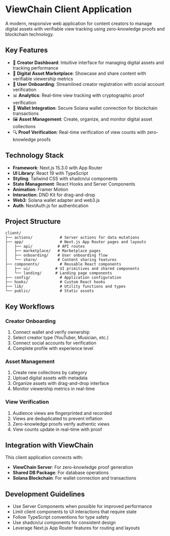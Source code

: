 # ViewChain Client Application

A modern, responsive web application for content creators to manage digital assets with verifiable view tracking using zero-knowledge proofs and blockchain technology.

## Key Features

- 🎨 **Creator Dashboard**: Intuitive interface for managing digital assets and tracking performance
- 🏪 **Digital Asset Marketplace**: Showcase and share content with verifiable viewership metrics
- 👤 **User Onboarding**: Streamlined creator registration with social account verification
- 📊 **Analytics**: Real-time view tracking with cryptographic proof verification
- 👛 **Wallet Integration**: Secure Solana wallet connection for blockchain transactions
- 🖼️ **Asset Management**: Create, organize, and monitor digital asset collections
- 🔍 **Proof Verification**: Real-time verification of view counts with zero-knowledge proofs

## Technology Stack

- **Framework**: Next.js 15.3.0 with App Router
- **UI Library**: React 19 with TypeScript
- **Styling**: Tailwind CSS with shadcn/ui components
- **State Management**: React Hooks and Server Components
- **Animation**: Framer Motion
- **Interaction**: DND Kit for drag-and-drop
- **Web3**: Solana wallet adapter and web3.js
- **Auth**: NextAuth.js for authentication

## Project Structure

```
client/
├── actions/            # Server actions for data mutations
├── app/                # Next.js App Router pages and layouts
│   ├── api/           # API routes
│   ├── marketplace/   # Marketplace pages
│   ├── onboarding/    # User onboarding flow
│   └── share/         # Content sharing features
├── components/         # Reusable React components
│   ├── ui/           # UI primitives and shared components
│   └── landing/      # Landing page components
├── config/             # Application configuration
├── hooks/              # Custom React hooks
├── lib/                # Utility functions and types
└── public/             # Static assets
```

## Key Workflows

### Creator Onboarding
1. Connect wallet and verify ownership
2. Select creator type (YouTuber, Musician, etc.)
3. Connect social accounts for verification
4. Complete profile with experience level

### Asset Management
1. Create new collections by category
2. Upload digital assets with metadata
3. Organize assets with drag-and-drop interface
4. Monitor viewership metrics in real-time

### View Verification
1. Audience views are fingerprinted and recorded
2. Views are deduplicated to prevent inflation
3. Zero-knowledge proofs verify authentic views
4. View counts update in real-time with proof

## Integration with ViewChain

This client application connects with:

- **ViewChain Server**: For zero-knowledge proof generation
- **Shared DB Package**: For database operations
- **Solana Blockchain**: For wallet connection and transactions

## Development Guidelines

- Use Server Components when possible for improved performance
- Limit client components to UI interactions that require state
- Follow TypeScript conventions for type safety
- Use shadcn/ui components for consistent design
- Leverage Next.js App Router features for routing and layouts
